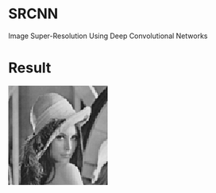 # SRCNN
Image Super-Resolution Using Deep Convolutional Networks

# Result
<img src="https://github.com/ch135/SRCNN/blob/master/sample/text_image.png" width="200" height="200" alt="结果"/>
